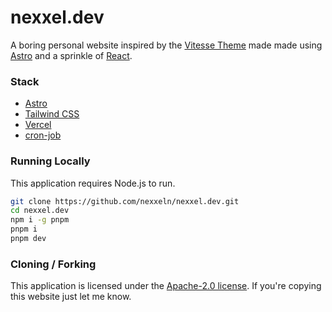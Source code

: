 # nexxel.dev

A boring personal website inspired by the [Vitesse Theme](https://github.com/antfu/vscode-theme-vitesse) made made using [Astro](https://astro.build) and a sprinkle of [React](https://reactjs.org).

### Stack

- [Astro](https://astro.build)
- [Tailwind CSS](https://tailwindcss.com)
- [Vercel](https://vercel.com)
- [cron-job](https://cron-job.org)

### Running Locally

This application requires Node.js to run.

```sh
git clone https://github.com/nexxeln/nexxel.dev.git
cd nexxel.dev
npm i -g pnpm
pnpm i
pnpm dev
```

### Cloning / Forking

This application is licensed under the [Apache-2.0 license](https://github.com/nexxeln/nexxel.dev/blob/main/LICENSE). If you're copying this website just let me know.
